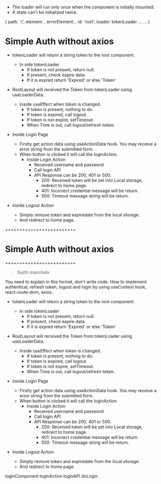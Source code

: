 - The loader will run only once when the component is initially mounted.
- A state can't be initialized twice.


 {
    path: '/',
    element: <RootLayout />,
    errorElement: <ErrorPage />,
    id: 'root',
    loader: tokenLoader
	...
	...
}

# Simple Auth without axios

- tokenLoader will return a string token to the root component.
	- In side tokenLoader
		- If token is not present, return null.
		- If present, check expire data.
		- If it is expred return 'Expired' or else 'Token'
	
- RootLayout will received the Token from tokenLoader using useLoaderData.
	- Inside useEffect when token is changed.
		- If token is present, nothing to do.
		- If token is expired, call logout.
		- If token is not expire, setTimeout.
		- When Time is out, call logout/refresh token.


- Inside Login Page
	- Firstly get action data using useActionData hook. You may receive a error string from the submitted form.
	- When button is clicked it will call the loginAction.
		- Inside Login Action
			- Received username and password
			- Call login API
			- API Response can be 200, 401 or 500.
				- 200: Received token will be set into Local storage, redirect to home page.
				- 401: Incorrect credential message will be return.
				- 500: Timeout message string will be return.


- Inside Logout Action
	- Simply remove token and expiredate from the local storage.
	- And redirect to home page.
	
	

+++++++++++++++++++++++++
# Simple Auth without axios
+++++++++++++++++++++++++
> Sujith manchala

You need to explain in this format, don't write code. How to implement authentical, refresh token, logout and login by using useContext hook, react-route-dom, axios.


- tokenLoader will return a string token to the root component.
	- In side tokenLoader
		- If token is not present, return null.
		- If present, check expire data.
		- If it is expred return 'Expired' or else 'Token'

- RootLayout will received the Token from tokenLoader using useLoaderData.
	- Inside useEffect when token is changed.
		- If token is present, nothing to do.
		- If token is expired, call logout.
		- If token is not expire, setTimeout.
		- When Time is out, call logout/refresh token.


- Inside Login Page
	- Firstly get action data using useActionData hook. You may receive a error string from the submitted form.
	- When button is clicked it will call the loginAction.
		- Inside Login Action
			- Received username and password
			- Call login API
			- API Response can be 200, 401 or 500.
				- 200: Received token will be set into Local storage, redirect to home page.
				- 401: Incorrect credential message will be return.
				- 500: Timeout message string will be return.


- Inside Logout Action
	- Simply remove token and expiredate from the local storage.
	- And redirect to home page.
	
	
loginComponent
loginAction
loginAPI
doLogin







